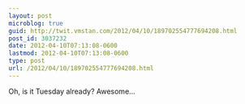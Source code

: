 ```yaml
---
layout: post
microblog: true
guid: http://twit.vmstan.com/2012/04/10/189702554777694208.html
post_id: 3037232
date: 2012-04-10T07:13:08-0600
lastmod: 2012-04-10T07:13:08-0600
type: post
url: /2012/04/10/189702554777694208.html
---
```

Oh, is it Tuesday already? Awesome...
